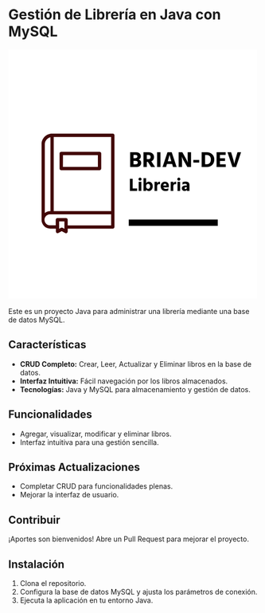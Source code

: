 # Gestión de Librería en Java con MySQL

![Texto alternativo de la imagen](https://github.com/Briancardenas12/Gestor-de-Librer-a-en-Java-con-MySQL/blob/main/src/Recursos.Imagenes/Brian-Dev.png)

Este es un proyecto Java para administrar una librería mediante una base de datos MySQL.

## Características

- **CRUD Completo:** Crear, Leer, Actualizar y Eliminar libros en la base de datos.
- **Interfaz Intuitiva:** Fácil navegación por los libros almacenados.
- **Tecnologías:** Java y MySQL para almacenamiento y gestión de datos.

## Funcionalidades

- Agregar, visualizar, modificar y eliminar libros.
- Interfaz intuitiva para una gestión sencilla.

## Próximas Actualizaciones

- Completar CRUD para funcionalidades plenas.
- Mejorar la interfaz de usuario.

## Contribuir

¡Aportes son bienvenidos! Abre un Pull Request para mejorar el proyecto.

## Instalación

1. Clona el repositorio.
2. Configura la base de datos MySQL y ajusta los parámetros de conexión.
3. Ejecuta la aplicación en tu entorno Java.


